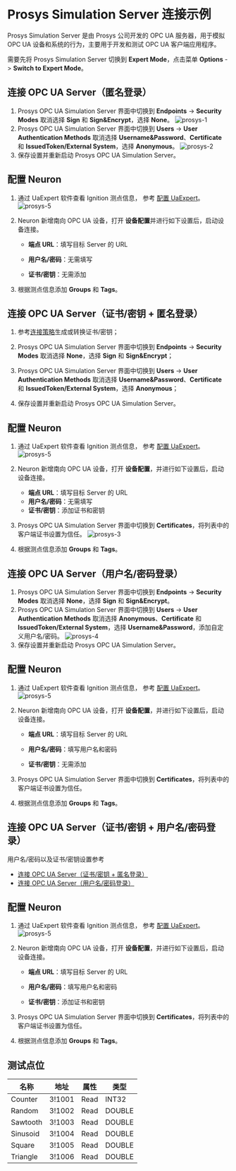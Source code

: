 # Prosys Simulation Server 连接示例

Prosys Simulation Server 是由 Prosys 公司开发的 OPC UA 服务器，用于模拟 OPC UA 设备和系统的行为，主要用于开发和测试 OPC UA 客户端应用程序。

需要先将 Prosys Simulation Server 切换到 **Expert Mode**，点击菜单 **Options** -> **Switch to Expert Mode**。

## 连接 OPC UA Server（匿名登录）

1. Prosys OPC UA Simulation Server 界面中切换到 **Endpoints** -> **Security Modes** 取消选择 **Sign** 和 **Sign&Encrypt**，选择 **None**。
  ![prosys-1](./assets/prosys-1.jpg)
2. Prosys OPC UA Simulation Server 界面中切换到 **Users** -> **User Authentication Methods** 取消选择 **Username&Password**、**Certificate** 和 **IssuedToken/External System**，选择 **Anonymous**。
  ![prosys-2](./assets/prosys-2.jpg)
3. 保存设置并重新启动 Prosys OPC UA Simulation Server。

## 配置 Neuron

1. 通过 UaExpert 软件查看 Ignition 测点信息， 参考 [配置 UaExpert](./uaexpert.md)。
   ![prosys-5](./assets/prosys-5.jpg)

2. Neuron 新增南向 OPC UA 设备，打开 **设备配置**并进行如下设置后，启动设备连接。

   - **端点 URL**：填写目标 Server 的 URL

   - **用户名/密码**：无需填写

   - **证书/密钥**：无需添加

3. 根据测点信息添加 **Groups** 和 **Tags**。

## 连接 OPC UA Server（证书/密钥 + 匿名登录）

1. 参考[连接策略](./policy.md)生成或转换证书/密钥；

2. Prosys OPC UA Simulation Server 界面中切换到 **Endpoints** -> **Security Modes** 取消选择 **None**，选择 **Sign** 和 **Sign&Encrypt**；

3. Prosys OPC UA Simulation Server 界面中切换到 **Users** -> **User Authentication Methods** 取消选择 **Username&Password**、**Certificate** 和 **IssuedToken/External System**，选择 **Anonymous**；

4. 保存设置并重新启动 Prosys OPC UA Simulation Server。

## 配置 Neuron

1. 通过 UaExpert 软件查看 Ignition 测点信息， 参考 [配置 UaExpert](./uaexpert.md)。
   ![prosys-5](./assets/prosys-5.jpg)
2. Neuron 新增南向 OPC UA 设备，打开 **设备配置**，并进行如下设置后，启动设备连接。
   - **端点 URL**：填写目标 Server 的 URL
   - **用户名/密码**：无需填写
   - **证书/密钥**：添加证书和密钥
3. Prosys OPC UA Simulation Server 界面中切换到 **Certificates**，将列表中的客户端证书设置为信任。
  ![prosys-3](./assets/prosys-3.jpg)

4. 根据测点信息添加 **Groups** 和 **Tags**。

## 连接 OPC UA Server（用户名/密码登录）

1. Prosys OPC UA Simulation Server 界面中切换到 **Endpoints** -> **Security Modes** 取消选择 **None**，选择 **Sign** 和 **Sign&Encrypt**。
2. Prosys OPC UA Simulation Server 界面中切换到 **Users** -> **User Authentication Methods** 取消选择 **Anonymous**、**Certificate** 和 **IssuedToken/External System**，选择 **Username&Password**，添加自定义用户名/密码。
  ![prosys-4](./assets/prosys-4.jpg)
3. 保存设置并重新启动 Prosys OPC UA Simulation Server。

## 配置 Neuron

1. 通过 UaExpert 软件查看 Ignition 测点信息， 参考 [配置 UaExpert](./uaexpert.md)。
   ![prosys-5](./assets/prosys-5.jpg)

2. Neuron 新增南向 OPC UA 设备，打开 **设备配置**，并进行如下设置后，启动设备连接。

   - **端点 URL**：填写目标 Server 的 URL

   - **用户名/密码**：填写用户名和密码

   - **证书/密钥**：无需添加

3. Prosys OPC UA Simulation Server 界面中切换到 **Certificates**，将列表中的客户端证书设置为信任。
4. 根据测点信息添加 **Groups** 和 **Tags**。

## 连接 OPC UA Server（证书/密钥 + 用户名/密码登录）

用户名/密码以及证书/密钥设置参考 

- [连接 OPC UA Server（证书/密钥 + 匿名登录）](#连接-opc-ua-server-证书-密钥-匿名登录)
- [连接 OPC UA Server（用户名/密码登录）](#连接-opc-ua-server-用户名-密码登录)

## 配置 Neuron

1. 通过 UaExpert 软件查看 Ignition 测点信息， 参考 [配置 UaExpert](./uaexpert.md)。
   ![prosys-5](./assets/prosys-5.jpg)

2. Neuron 新增南向 OPC UA 设备，打开 **设备配置**，并进行如下设置后，启动设备连接。

   - **端点 URL**：填写目标 Server 的 URL

   - **用户名/密码**：填写用户名和密码

   - **证书/密钥**：添加证书和密钥

3. Prosys OPC UA Simulation Server 界面中切换到 **Certificates**，将列表中的客户端证书设置为信任。

4. 根据测点信息添加 **Groups** 和 **Tags**。
   

## 测试点位

| 名称     | 地址   | 属性 | 类型   |
| -------- | ------ | ---- | ------ |
| Counter  | 3!1001 | Read | INT32  |
| Random   | 3!1002 | Read | DOUBLE |
| Sawtooth | 3!1003 | Read | DOUBLE |
| Sinusoid | 3!1004 | Read | DOUBLE |
| Square   | 3!1005 | Read | DOUBLE |
| Triangle | 3!1006 | Read | DOUBLE |

